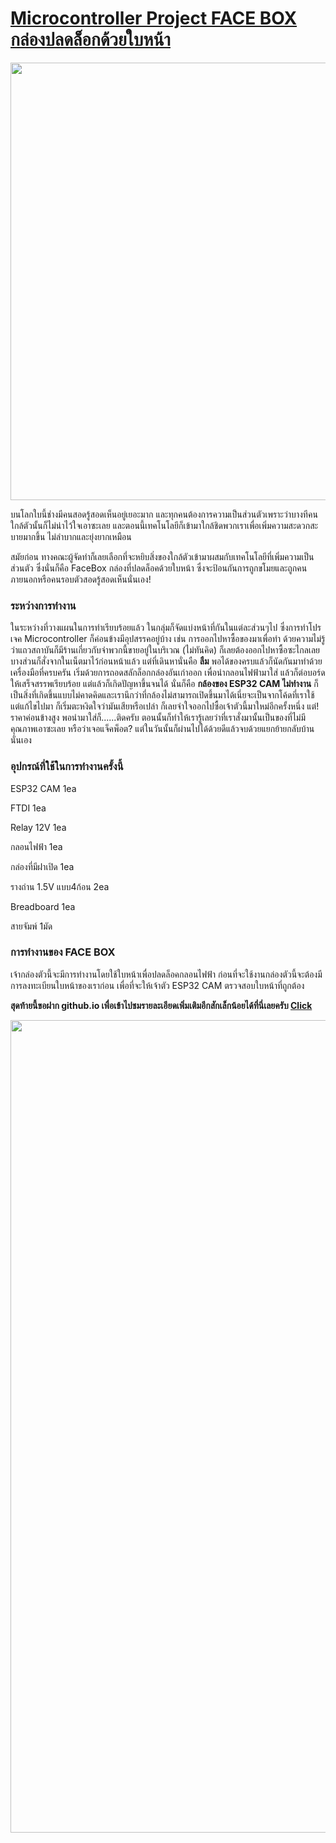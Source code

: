 # [Microcontroller Project FACE BOX กล่องปลดล็อกด้วยใบหน้า](https://artist0123.github.io/facebox)

<img src="https://media.discordapp.net/attachments/836987530691215390/843898339426304020/IMG20210518001008.jpg?width=894&height=670" width="1000" height="700">

บนโลกใบนี้ช่างมีคนสอดรู้สอดเห็นอยู่เยอะมาก และทุกคนต้องการความเป็นส่วนตัวเพราะว่าบางทีคนใกล้ตัวนั้นก็ไม่น่าไว้ใจเอาซะเลย และตอนนี้เทคโนโลยีก็เข้ามาใกล้ชิดพวกเราเพื่อเพิ่มความสะดวกสะบายมากขึ้น ไม่ลำบากและยุ่งยากเหมือน

สมัยก่อน ทางคณะผู้จัดทำก็เลยเลือกที่จะหยิบสิ่งของใกล้ตัวเข้ามาผสมกับเทคโนโลยีที่เพิ่มความเป็นส่วนตัว ซึ่งนั่นก็คือ FaceBox กล่องที่ปลดล็อคด้วยใบหน้า ซึ่งจะป้อนกันการถูกขโมยและถูกคนภายนอกหรือคนรอบตัวสอดรู้สอดเห็นนั่นเอง!

### ระหว่างการทำงาน

ในระหว่างที่วางแผนในการทำเรียบร้อยแล้ว ในกลุ่มก็จัดแบ่งหน้าที่กันในแต่ละส่วนๆไป ซึ่งการทำโปรเจค Microcontroller ก็ค่อนข้างมีอุปสรรคอยู่บ้าง เช่น การออกไปหาซื้อของมาเพื่อทำ ด้วยความไม่รู้ว่าแถวสถาบันก็มีร้านเกี่ยวกับจำพวกนี้ขายอยู่ในบริเวณ (ไม่ทันคิด) ก็เลยต้องออกไปหาซื้อซะไกลเลย บางส่วนก็สั่งจากในเน็ตมาไว้ก่อนหน้าแล้ว แต่ที่เดินหานั่นคือ **ลืม** พอได้ของครบแล้วก็นัดกันมาทำด้วยเครื่องมือที่ครบครัน เริ่มด้วยการถอดสลักล็อกกล่องอันเก่าออก เพื่อนำกลอนไฟฟ้ามาใส่ แล้วก็ต่อบอร์ดให้เสร็จสรรพเรียบร้อย แต่แล้วก็เกิดปัญหาขึ้นจนได้ นั่นก็คือ **กล้องของ ESP32 CAM ไม่ทำงาน** ก็เป็นสิ่งที่เกิดขึ้นแบบไม่คาดคิดและเรานึกว่าที่กล้องไม่สามารถเปิดขึ้นมาได้เนี่ยจะเป็นจากโค้ดที่เราใช้ แต่แก้ไขไปมา ก็เริ่มตะหงิดใจว่ามันเสียหรือเปล่า ก็เลยจำใจออกไปซื้อเจ้าตัวนี้มาใหม่อีกครั้งหนึ่ง แต่! ราคาค่อนข้างสูง พอนำมาใส่ก็......ติดครับ ตอนนั้นก็ทำให้เรารู้เลยว่าที่เราสั่งมานั้นเป็นของที่ไม่มีคุณภาพเอาซะเลย หรือว่าเจอแจ็คพ็อต? แต่ในวันนั้นก็ผ่านไปได้ด้วยดีแล้วจบด้วยแยกย้ายกลับบ้านนั่นเอง

### อุปกรณ์ที่ใช้ในการทำงานครั้งนี้

ESP32 CAM  1ea
 
FTDI  1ea

Relay 12V 1ea

กลอนไฟฟ้า 1ea

กล่องที่มีฝาเปิด 1ea

รางถ่าน 1.5V แบบ4ก้อน  2ea

Breadboard 1ea

สายจัมพ์ 1มัด

### การทำงานของ FACE BOX

เจ้ากล่องตัวนี้จะมีการทำงานโดยใช้ใบหน้าเพื่อปลดล็อคกลอนไฟฟ้า ก่อนที่จะใช้งานกล่องตัวนี้จะต้องมีการลงทะเบียนใบหน้าของเราก่อน เพื่อที่จะให้เจ้าตัว ESP32 CAM ตรวจสอบใบหน้าที่ถูกต้อง

**สุดท้ายนี้ขอฝาก github.io เพื่อเข้าไปชมรายละเอียดเพิ่มเติมอีกสักเล็กน้อยได้ที่นี่เลยครับ [Click](https://artist0123.github.io/facebox)**

<img src="https://cdn.discordapp.com/attachments/818845560462639136/845373077688287292/FACE_BOX.png" width="1000" height="1300">
